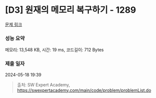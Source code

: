 # [D3] 원재의 메모리 복구하기 - 1289 

[문제 링크](https://swexpertacademy.com/main/code/problem/problemDetail.do?contestProbId=AV19AcoKI9sCFAZN) 

### 성능 요약

메모리: 13,548 KB, 시간: 19 ms, 코드길이: 712 Bytes

### 제출 일자

2024-05-18 19:39



> 출처: SW Expert Academy, https://swexpertacademy.com/main/code/problem/problemList.do
